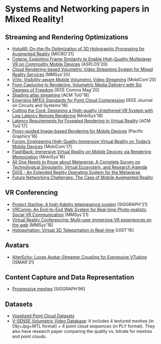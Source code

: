 # Systems and Networking papers in Mixed Reality!

## Streaming and Rendering Optimizations
* [HoloAR: On-the-fly Optimization of 3D Holographic Processing for Augmented Reality](https://dl.acm.org/doi/pdf/10.1145/3466752.3480056) [MICRO'21]
* [Coterie: Exploiting Frame Similarity to Enable High-Quality Multiplayer VR on Commodity Mobile Devices](https://par.nsf.gov/servlets/purl/10159116) [ASPLOS'20]
* [Cloud Rendering-based Volumetric Video Streaming System for Mixed Reality Services](https://arxiv.org/pdf/2003.02526.pdf) [MMSys'20]
* [ViVo: Visibility-aware Mobile Volumetric Video Streaming](https://www-users.cse.umn.edu/~fengqian/paper/vivo_mobicom20.pdf) [MobiCom'20]
* [From Capturing to Rendering: Volumetric Media Delivery with Six Degrees of Freedom](https://biblio.ugent.be/publication/8681909/file/8681910) [IEEE Comms Mag'20]
* [Shading atlas streaming](https://www.tugraz.at/fileadmin/user_upload/Institute/ICG/Images/team_steinberger/SAS/shading_atlas_streaming.pdf) [ACM ToG'18]
* [Emerging MPEG Standards for Point Cloud Compression](https://ir.cwi.nl/pub/29040/Emerging-MPEG-Standards-for-Point-Cloud-Compression.pdf) [IEEE Journal on Circuits and Systems'18]
* [Cutting the Cord: Designing a High-quality Untethered VR System with Low Latency Remote Rendering](http://www.winlab.rutgers.edu/~gruteser/papers/mobisys18_low_latency_vr.pdf) [MobiSys'18]
* [Latency Requirements for Foveated Rendering in Virtual Reality](https://research.nvidia.com/sites/default/files/pubs/2017-09_Latency-Requirements-for/a25-albert.pdf) [ACM ToG'17]
* [Proxy-guided Image-based Rendering for Mobile Devices](https://resources.mpi-inf.mpg.de/ProxyIBR/ProxyIBRCompressed.pdf) [Pacific Graphics'16]
* [Furion: Engineering High-Quality Immersive Virtual Reality on Today’s Mobile Devices](http://www.cse.psu.edu/~gxc27/teach/597/Furion.pdf) [MobiCom'17]
* [FlashBack: Immersive Virtual Reality on Mobile Devices via Rendering Memoization](https://members.aixr.org/storage/flashback_mobisys2016.pdf) [MobiSys'16]
* [All One Needs to Know about Metaverse: A Complete Survey on Technological Singularity, Virtual Ecosystem, and Research Agenda](https://arxiv.org/pdf/2110.05352.pdf)
* [DiOS - An Extended Reality Operating System for the Metaverse](https://arxiv.org/pdf/2201.03256.pdf)
* [Future Networking Challenges: The Case of Mobile Augmented Reality](https://cse.hkust.edu.hk/~panhui/papers/future-networking-challenges_CameraReady.pdf)

## VR Conferencing
* [Project Starline: A high-fidelity telepresence system](https://hhoppe.com/starline.pdf) [SIGGRAPH'21]
* [VRComm: An End-to-End Web System for Real-time Photo-realistic Social VR Communication](https://dl.acm.org/doi/pdf/10.1145/3458305.3459595) [MMSys'21]
* [Virtual Reality Conferencing: Multi-user immersive VR experiences on the web](https://dl.acm.org/doi/pdf/10.1145/3204949.3208115) [MMSys'18]
* [Holoportation: Virtual 3D Teleportation in Real-time](http://www.cs.toronto.edu/~slwang/holoportation.pdf) [UIST'16]

## Avatars
* [AlterEcho: Loose Avatar-Streamer Coupling for Expressive VTubing](https://www.cs.purdue.edu/cgvlab/papers/popescu/2021ISMARAlterEchoPopescu.pdf) [ISMAR'21]

## Content Capture and Data Representation
* [Progressive meshes](https://cseweb.ucsd.edu/~viscomp/classes/cse163/sp17/hoppe96.pdf) [SIGGRAPH'96]

## Datasets
* [Voxelized Point Cloud Datasets](https://packet.media/datasets/)
* [V-SENSE Volumetric Video Database](https://v-sense.scss.tcd.ie/research/vsensevvdb2-v-sense-volumetric-video-quality-database-2/): It includes 4 textured meshes (in Obj+Jpg+MTL format) + 4 point cloud sequences (in PLY format). They also have research paper comparing the quality vs. bitrate for meshes and point clouds.

